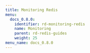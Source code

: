 ```yaml
---
title: Monitoring Redis
menu:
  docs_0.8.0:
    identifier: rd-monitoring-redis
    name: Monitoring
    parent: rd-redis-guides
    weight: 25
menu_name: docs_0.8.0
---
```

